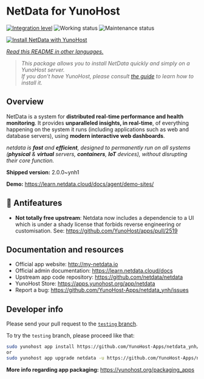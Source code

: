 <!--
N.B.: This README was automatically generated by <https://github.com/YunoHost/apps/tree/master/tools/readme_generator>
It shall NOT be edited by hand.
-->

# NetData for YunoHost

[![Integration level](https://dash.yunohost.org/integration/netdata.svg)](https://ci-apps.yunohost.org/ci/apps/netdata/) ![Working status](https://ci-apps.yunohost.org/ci/badges/netdata.status.svg) ![Maintenance status](https://ci-apps.yunohost.org/ci/badges/netdata.maintain.svg)

[![Install NetData with YunoHost](https://install-app.yunohost.org/install-with-yunohost.svg)](https://install-app.yunohost.org/?app=netdata)

*[Read this README in other languages.](./ALL_README.md)*

> *This package allows you to install NetData quickly and simply on a YunoHost server.*  
> *If you don't have YunoHost, please consult [the guide](https://yunohost.org/install) to learn how to install it.*

## Overview

NetData is a system for **distributed real-time performance and health monitoring**.
It provides **unparalleled insights, in real-time**, of everything happening on the
system it runs (including applications such as web and database servers), using
**modern interactive web dashboards**.

_netdata is **fast** and **efficient**, designed to permanently run on all systems
(**physical** & **virtual** servers, **containers**, **IoT** devices), without
disrupting their core function._


**Shipped version:** 2.0.0~ynh1

**Demo:** <https://learn.netdata.cloud/docs/agent/demo-sites/>
## :red_circle: Antifeatures

- **Not totally free upstream**: Netdata now includes a dependencie to a UI which is under a shady license that forbids reverse engineering or customisation. See: https://github.com/YunoHost/apps/pull/2519

## Documentation and resources

- Official app website: <http://my-netdata.io>
- Official admin documentation: <https://learn.netdata.cloud/docs>
- Upstream app code repository: <https://github.com/netdata/netdata>
- YunoHost Store: <https://apps.yunohost.org/app/netdata>
- Report a bug: <https://github.com/YunoHost-Apps/netdata_ynh/issues>

## Developer info

Please send your pull request to the [`testing` branch](https://github.com/YunoHost-Apps/netdata_ynh/tree/testing).

To try the `testing` branch, please proceed like that:

```bash
sudo yunohost app install https://github.com/YunoHost-Apps/netdata_ynh/tree/testing --debug
or
sudo yunohost app upgrade netdata -u https://github.com/YunoHost-Apps/netdata_ynh/tree/testing --debug
```

**More info regarding app packaging:** <https://yunohost.org/packaging_apps>
